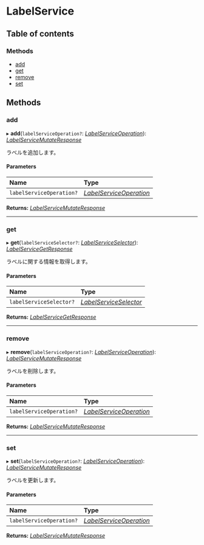 # LabelService


## Table of contents

### Methods

- [add](labelservice.md#add)
- [get](labelservice.md#get)
- [remove](labelservice.md#remove)
- [set](labelservice.md#set)

## Methods

### add

▸ **add**(`labelServiceOperation?`: [*LabelServiceOperation*](../../data/display/labelserviceoperation.md)): [*LabelServiceMutateResponse*](../../data/display/labelservicemutateresponse.md)

<div lang=\"ja\">ラベルを追加します。</div> 

#### Parameters

| Name | Type |
| :------ | :------ |
| `labelServiceOperation?` | [*LabelServiceOperation*](../../data/display/labelserviceoperation.md) |

**Returns:** [*LabelServiceMutateResponse*](../../data/display/labelservicemutateresponse.md)

___

### get

▸ **get**(`labelServiceSelector?`: [*LabelServiceSelector*](../../data/display/labelserviceselector.md)): [*LabelServiceGetResponse*](../../data/display/labelservicegetresponse.md)

<div lang=\"ja\">ラベルに関する情報を取得します。</div> 

#### Parameters

| Name | Type |
| :------ | :------ |
| `labelServiceSelector?` | [*LabelServiceSelector*](../../data/display/labelserviceselector.md) |

**Returns:** [*LabelServiceGetResponse*](../../data/display/labelservicegetresponse.md)

___

### remove

▸ **remove**(`labelServiceOperation?`: [*LabelServiceOperation*](../../data/display/labelserviceoperation.md)): [*LabelServiceMutateResponse*](../../data/display/labelservicemutateresponse.md)

<div lang=\"ja\">ラベルを削除します。</div> 

#### Parameters

| Name | Type |
| :------ | :------ |
| `labelServiceOperation?` | [*LabelServiceOperation*](../../data/display/labelserviceoperation.md) |

**Returns:** [*LabelServiceMutateResponse*](../../data/display/labelservicemutateresponse.md)

___

### set

▸ **set**(`labelServiceOperation?`: [*LabelServiceOperation*](../../data/display/labelserviceoperation.md)): [*LabelServiceMutateResponse*](../../data/display/labelservicemutateresponse.md)

<div lang=\"ja\">ラベルを更新します。</div> 

#### Parameters

| Name | Type |
| :------ | :------ |
| `labelServiceOperation?` | [*LabelServiceOperation*](../../data/display/labelserviceoperation.md) |

**Returns:** [*LabelServiceMutateResponse*](../../data/display/labelservicemutateresponse.md)

